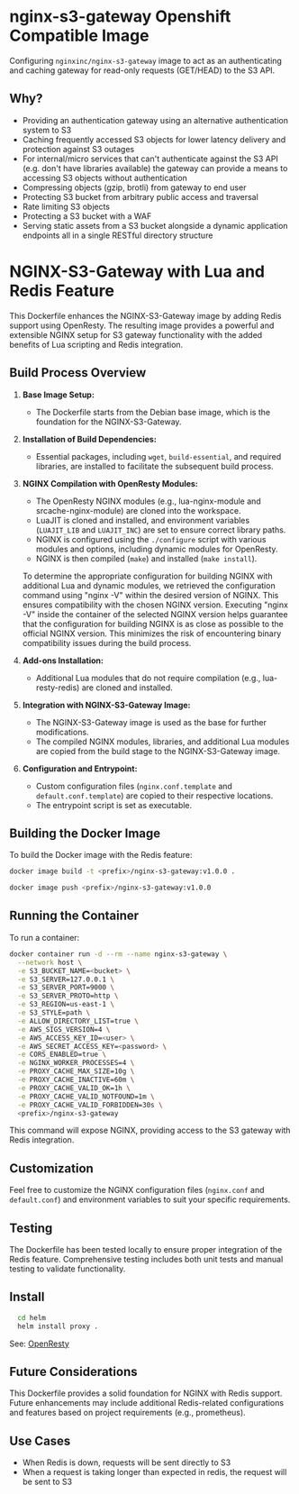 # nginx-s3-gateway Openshift Compatible Image

Configuring `nginxinc/nginx-s3-gateway` image to act as an authenticating and caching gateway for read-only requests (GET/HEAD) to the S3 API.

## Why?

* Providing an authentication gateway using an alternative authentication system to S3
* Caching frequently accessed S3 objects for lower latency delivery and protection against S3 outages
* For internal/micro services that can't authenticate against the S3 API (e.g. don't have libraries available) the gateway can provide a means to accessing S3 objects without authentication
* Compressing objects (gzip, brotli) from gateway to end user
* Protecting S3 bucket from arbitrary public access and traversal
* Rate limiting S3 objects
* Protecting a S3 bucket with a WAF
* Serving static assets from a S3 bucket alongside a dynamic application endpoints all in a single RESTful directory structure

# NGINX-S3-Gateway with Lua and Redis Feature

This Dockerfile enhances the NGINX-S3-Gateway image by adding Redis support using OpenResty. The resulting image provides a powerful and extensible NGINX setup for S3 gateway functionality with the added benefits of Lua scripting and Redis integration.

## Build Process Overview

1. **Base Image Setup:**
   - The Dockerfile starts from the Debian base image, which is the foundation for the NGINX-S3-Gateway.

2. **Installation of Build Dependencies:**
   - Essential packages, including `wget`, `build-essential`, and required libraries, are installed to facilitate the subsequent build process.

3. **NGINX Compilation with OpenResty Modules:**
   - The OpenResty NGINX modules (e.g., lua-nginx-module and srcache-nginx-module) are cloned into the workspace.
   - LuaJIT is cloned and installed, and environment variables (`LUAJIT_LIB` and `LUAJIT_INC`) are set to ensure correct library paths.
   - NGINX is configured using the `./configure` script with various modules and options, including dynamic modules for OpenResty.
   - NGINX is then compiled (`make`) and installed (`make install`).

   To determine the appropriate configuration for building NGINX with additional Lua and dynamic modules, we retrieved the configuration command using "nginx -V" within the desired version of NGINX. This ensures compatibility with the chosen NGINX version.
   Executing "nginx -V" inside the container of the selected NGINX version helps guarantee that the configuration for building NGINX is as close as possible to the official NGINX version. This minimizes the risk of encountering binary compatibility issues during the build process.

4. **Add-ons Installation:**
   - Additional Lua modules that do not require compilation (e.g., lua-resty-redis) are cloned and installed.

5. **Integration with NGINX-S3-Gateway Image:**
   - The NGINX-S3-Gateway image is used as the base for further modifications.
   - The compiled NGINX modules, libraries, and additional Lua modules are copied from the build stage to the NGINX-S3-Gateway image.

6. **Configuration and Entrypoint:**
   - Custom configuration files (`nginx.conf.template` and `default.conf.template`) are copied to their respective locations.
   - The entrypoint script is set as executable.

## Building the Docker Image

To build the Docker image with the Redis feature:

```bash
docker image build -t <prefix>/nginx-s3-gateway:v1.0.0 .
```

```bash
docker image push <prefix>/nginx-s3-gateway:v1.0.0
```

## Running the Container

To run a container:

```bash
docker container run -d --rm --name nginx-s3-gateway \
  --network host \
  -e S3_BUCKET_NAME=<bucket> \
  -e S3_SERVER=127.0.0.1 \
  -e S3_SERVER_PORT=9000 \
  -e S3_SERVER_PROTO=http \
  -e S3_REGION=us-east-1 \
  -e S3_STYLE=path \
  -e ALLOW_DIRECTORY_LIST=true \
  -e AWS_SIGS_VERSION=4 \
  -e AWS_ACCESS_KEY_ID=<user> \
  -e AWS_SECRET_ACCESS_KEY=<password> \
  -e CORS_ENABLED=true \
  -e NGINX_WORKER_PROCESSES=4 \
  -e PROXY_CACHE_MAX_SIZE=10g \
  -e PROXY_CACHE_INACTIVE=60m \
  -e PROXY_CACHE_VALID_OK=1h \
  -e PROXY_CACHE_VALID_NOTFOUND=1m \
  -e PROXY_CACHE_VALID_FORBIDDEN=30s \
  <prefix>/nginx-s3-gateway
```

This command will expose NGINX, providing access to the S3 gateway with Redis integration.

## Customization

Feel free to customize the NGINX configuration files (`nginx.conf` and `default.conf`) and environment variables to suit your specific requirements.

## Testing

The Dockerfile has been tested locally to ensure proper integration of the Redis feature. Comprehensive testing includes both unit tests and manual testing to validate functionality.

## Install

```bash
  cd helm
  helm install proxy .
```

See: [OpenResty](https://openresty.org/)

## Future Considerations

This Dockerfile provides a solid foundation for NGINX with Redis support. Future enhancements may include additional Redis-related configurations and features based on project requirements (e.g., prometheus).

## Use Cases

* When Redis is down, requests will be sent directly to S3
* When a request is taking longer than expected in redis, the request will be sent to S3